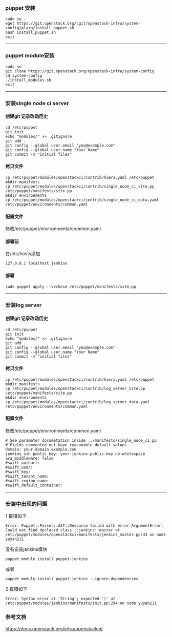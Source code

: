 ### puppet 安装
```
sudo su -
wget https://git.openstack.org/cgit/openstack-infra/system-config/plain/install_puppet.sh
bash install_puppet.sh
exit
```
***
### puppet module安装
```
sudo su -
git clone https://git.openstack.org/openstack-infra/system-config
cd system-config
./install_modules.sh
exit
```
***
### 安装single node ci server
#### 创建git 记录改动历史
```
cd /etc/puppet
git init
echo "modules/" >> .gitignore
git add .
git config --global user.email "you@example.com"
git config --global user.name "Your Name"
git commit -m "initial files"
```
#### 拷贝文件
```
cp /etc/puppet/modules/openstackci/contrib/hiera.yaml /etc/puppet
mkdir manifests
cp /etc/puppet/modules/openstackci/contrib/single_node_ci_site.pp /etc/puppet/manifests/site.pp
mkdir environments
cp /etc/puppet/modules/openstackci/contrib/single_node_ci_data.yaml /etc/puppet/environments/common.yaml
```
#### 配置文件
修改/etc/puppet/environments/common.yaml
#### 部署前
在/etc/hosts添加
```
127.0.0.1 localhost jenkins
```
#### 部署
```
sudo puppet apply --verbose /etc/puppet/manifests/site.pp
```
***
### 安装log server
#### 创建git 记录改动历史
```
cd /etc/puppet
git init
echo "modules/" >> .gitignore
git add .
git config --global user.email "you@example.com"
git config --global user.name "Your Name"
git commit -m "initial files"
```
#### 拷贝文件
```
cp /etc/puppet/modules/openstackci/contrib/hiera.yaml /etc/puppet
mkdir manifests
cp /etc/puppet/modules/openstackci/contrib/log_server_site.pp /etc/puppet/manifests/site.pp
mkdir environments
cp /etc/puppet/modules/openstackci/contrib/log_server_data.yaml /etc/puppet/environments/common.yaml
```
#### 配置文件
修改/etc/puppet/environments/common.yaml 
```
# See parameter documetation inside ../manifests/single_node_ci.pp
# Fields commented out have reasonable default values
domain: your-domain.example.com
jenkins_ssh_public_key: your-jenkins-public-key-no-whitespace
ara_middleware: false
#swift_authurl:
#swift_user:
#swift_key:
#swift_tenant_name:
#swift_region_name:
#swift_default_container:
```
***
### 安装中出现的问题
1 报错如下
```
Error: Puppet::Parser::AST::Resource failed with error ArgumentError: Could not find declared class ::jenkins::master at /etc/puppet/modules/openstackci/manifests/jenkins_master.pp:43 on node yuyan211
```
没有安装jenkins模块
```
puppet module install puppet-jenkins
```
或者
```
puppet module install puppet-jenkins --ignore-dependencies
```
2 报错如下
```
Error: Syntax error at 'String'; expected ')' at /etc/puppet/modules/jenkins/manifests/init.pp:294 on node yuyan211
```
### 参考文档

https://docs.openstack.org/infra/openstackci/

